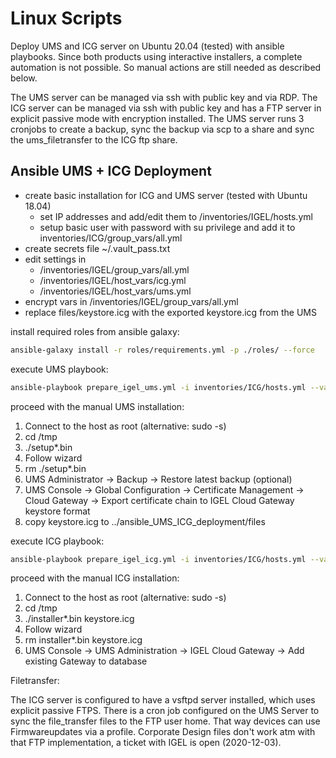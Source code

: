 # Linux Scripts

Deploy UMS and ICG server on Ubuntu 20.04 (tested) with ansible playbooks. Since both products using interactive installers, a complete automation is not possible. So manual actions are still needed as described below.

The UMS server can be managed via ssh with public key and via RDP.
The ICG server can be managed via ssh with public key and has a FTP server in explicit passive mode with encryption installed.
The UMS server runs 3 cronjobs to create a backup, sync the backup via scp to a share and sync the ums_filetransfer to the ICG ftp share.

## Ansible UMS + ICG Deployment

- create basic installation for ICG and UMS server (tested with Ubuntu 18.04)
  - set IP addresses and add/edit them to /inventories/IGEL/hosts.yml
  - setup basic user with password with su privilege and add it to inventories/ICG/group_vars/all.yml
- create secrets file ~/.vault_pass.txt
- edit settings in
  - /inventories/IGEL/group_vars/all.yml
  - /inventories/IGEL/host_vars/icg.yml
  - /inventories/IGEL/host_vars/ums.yml
- encrypt vars in /inventories/IGEL/group_vars/all.yml
- replace files/keystore.icg with the exported keystore.icg from the UMS

install required roles from ansible galaxy:

```bash
ansible-galaxy install -r roles/requirements.yml -p ./roles/ --force
```

execute UMS playbook:

```bash
ansible-playbook prepare_igel_ums.yml -i inventories/ICG/hosts.yml --vault-password-file ~/.vault_pass.txt
```

proceed with the manual UMS installation:

1. Connect to the host as root (alternative: sudo -s)
2. cd /tmp
3. ./setup*.bin
4. Follow wizard
5. rm ./setup*.bin
6. UMS Administrator -> Backup -> Restore latest backup (optional)
7. UMS Console -> Global Configuration -> Certificate Management -> Cloud Gateway -> Export certificate chain to IGEL Cloud Gateway keystore format
8. copy keystore.icg to ../ansible_UMS_ICG_deployment/files

execute ICG playbook:

```bash
ansible-playbook prepare_igel_icg.yml -i inventories/ICG/hosts.yml --vault-password-file ~/.vault_pass.txt
```

proceed with the manual ICG installation:

1. Connect to the host as root (alternative: sudo -s)
2. cd /tmp
3. ./installer*.bin keystore.icg
4. Follow wizard
5. rm installer*.bin keystore.icg
6. UMS Console -> UMS Administration -> IGEL Cloud Gateway -> Add existing Gateway to database

Filetransfer:

The ICG server is configured to have a vsftpd server installed, which uses explicit passive FTPS. There is a cron job configured on the UMS Server to sync the file_transfer files to the FTP user home. That way devices can use Firmwareupdates via a profile. Corporate Design files don't work atm with that FTP implementation, a ticket with IGEL is open (2020-12-03).